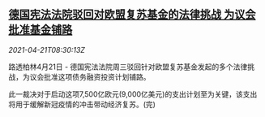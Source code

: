 <!--1618995662000-->
[德国宪法法院驳回对欧盟复苏基金的法律挑战 为议会批准基金铺路](https://cn.reuters.com/article/germany-court-eu-fund-0421-idCNKBS2C811K)
------

<div><i>2021-04-21T08:30:13Z</i></div><p>路透柏林4月21日 - 德国宪法法院周三驳回针对欧盟复苏基金发起的多个法律挑战，为议会批准这项债务融资投资计划铺路。</p><p>此一裁决对于启动这项7,500亿欧元(9,000亿美元)的支出计划至为关键，该支出将用于缓解新冠疫情的冲击带动经济复苏。(完)</p>
